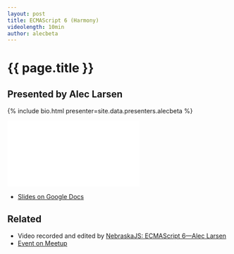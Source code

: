 ```yaml
---
layout: post
title: ECMAScript 6 (Harmony)
videolength: 10min
author: alecbeta
---
```


# {{ page.title }}

## Presented by Alec Larsen

{% include bio.html presenter=site.data.presenters.alecbeta %}

<div class="fluid-width-video-wrapper"><iframe src="//www.youtube.com/embed/ikgRLpWZiLs" frameborder="0" allowfullscreen></iframe></div>

* [Slides on Google Docs](https://docs.google.com/presentation/d/1y4Ul1Bdffpy7hu_0Jfj1aAoPn93k5NvmVxczPzBuA38/edit?pli=1#slide=id.g17189d411_06)

## Related

* Video recorded and edited by [NebraskaJS: ECMAScript 6—Alec Larsen](http://www.youtube.com/watch?v=ikgRLpWZiLs)
* [Event on Meetup](http://www.meetup.com/nebraskajs/events/118573952/)
